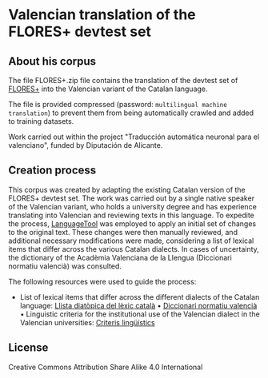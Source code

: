 # Valencian translation of the FLORES+ devtest set

## About his corpus

The file FLORES+.zip file contains the translation of the devtest set of [FLORES+](https://github.com/openlanguagedata/flores) into the Valencian variant of the Catalan language.

The file is provided compressed (password: `multilingual machine translation`) to prevent them from being automatically crawled and added to training datasets.

Work carried out within the project "Traducción automática neuronal para el valenciano", funded by Diputación de Alicante.

## Creation process

This corpus was created by adapting the existing Catalan version of the FLORES+ devtest set. The work was carried out by a single native speaker of the Valencian variant, who holds a university degree and has experience translating into Valencian and reviewing texts in this language.
To expedite the process, [LanguageTool](https://languagetool.org/) was employed to apply an initial set of changes to the original text. 
These changes were then manually reviewed, and additional necessary modifications were made, considering a list of lexical items that differ across the various Catalan dialects. In cases of uncertainty, the dictionary of the Acadèmia Valenciana de la Llengua (Diccionari normatiu valencià) was consulted.

The following resources were used to guide the process:
* List of lexical items that differ across the different dialects of the Catalan language: [Llista diatòpica del lèxic català](https://ca.wikipedia.org/wiki/Llista_diat%C3%B2pica_del_l%C3%A8xic_catal%C3%A0)
• [Diccionari normatiu valencià](https://www.avl.gva.es/lexicval/)
• Linguistic criteria for the institutional use of the Valencian dialect in the Valencian universities: [Criteris lingüístics](https://sl.ua.es/en/assessorament/documentos/criteris-linguistics.pdf)

## License

Creative Commons Attribution Share Alike 4.0 International
